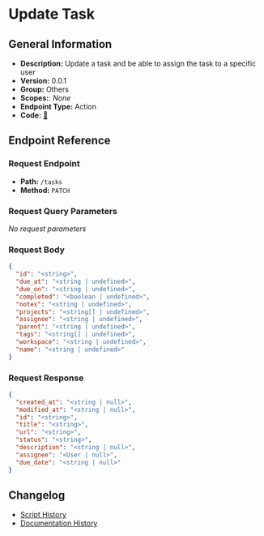 # Update Task

## General Information

- **Description:** Update a task and be able to assign the task to a specific user
- **Version:** 0.0.1
- **Group:** Others
- **Scopes:**: _None_
- **Endpoint Type:** Action
- **Code:** [🔗](https://github.com/NangoHQ/integration-templates/tree/main/integrations/asana/actions/update-task.ts)


## Endpoint Reference

### Request Endpoint

- **Path:** `/tasks`
- **Method:** `PATCH`

### Request Query Parameters

_No request parameters_

### Request Body

```json
{
  "id": "<string>",
  "due_at": "<string | undefined>",
  "due_on": "<string | undefined>",
  "completed": "<boolean | undefined>",
  "notes": "<string | undefined>",
  "projects": "<string[] | undefined>",
  "assignee": "<string | undefined>",
  "parent": "<string | undefined>",
  "tags": "<string[] | undefined>",
  "workspace": "<string | undefined>",
  "name": "<string | undefined>"
}
```

### Request Response

```json
{
  "created_at": "<string | null>",
  "modified_at": "<string | null>",
  "id": "<string>",
  "title": "<string>",
  "url": "<string>",
  "status": "<string>",
  "description": "<string | null>",
  "assignee": "<User | null>",
  "due_date": "<string | null>"
}
```

## Changelog

- [Script History](https://github.com/NangoHQ/integration-templates/commits/main/integrations/asana/actions/update-task.ts)
- [Documentation History](https://github.com/NangoHQ/integration-templates/commits/main/integrations/asana/actions/update-task.md)

<!-- END  GENERATED CONTENT -->















